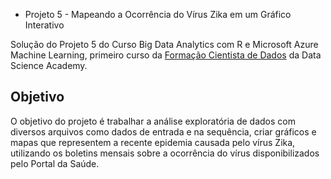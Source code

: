 * Projeto 5 - Mapeando a Ocorrência do Vírus Zika em um Gráfico Interativo

Solução do Projeto 5 do Curso Big Data Analytics com R e Microsoft Azure Machine Learning, primeiro curso da  [Formação Cientista de Dados](https://www.datascienceacademy.com.br/pages/formacao-cientista-de-dados) da Data Science Academy.

## Objetivo
O objetivo do projeto é trabalhar a análise exploratória de dados com diversos arquivos como dados de entrada e na sequência, criar gráficos e mapas que representem a recente epidemia causada pelo vírus Zika, utilizando os boletins mensais sobre a ocorrência do vírus disponibilizados pelo Portal da Saúde.